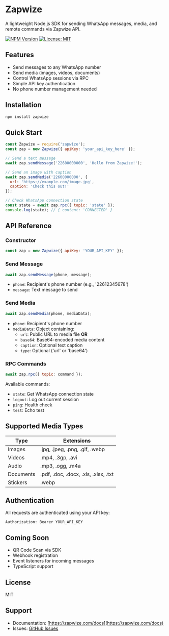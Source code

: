
# Zapwize

A lightweight Node.js SDK for sending WhatsApp messages, media, and remote commands via Zapwize API.

[![NPM Version](https://img.shields.io/npm/v/zapwize.svg)](https://www.npmjs.com/package/zapwize)
[![License: MIT](https://img.shields.io/badge/License-MIT-yellow.svg)](https://opensource.org/licenses/MIT)

## Features

- Send messages to any WhatsApp number
- Send media (images, videos, documents)
- Control WhatsApp sessions via RPC
- Simple API key authentication
- No phone number management needed

## Installation

```bash
npm install zapwize
```

## Quick Start

```javascript
const Zapwize = require('zapwize');
const zap = new Zapwize({ apiKey: 'your_api_key_here' });

// Send a text message
await zap.sendMessage('22600000000', 'Hello from Zapwize!');

// Send an image with caption
await zap.sendMedia('22600000000', {
  url: 'https://example.com/image.jpg',
  caption: 'Check this out!'
});

// Check WhatsApp connection state
const state = await zap.rpc({ topic: 'state' });
console.log(state); // { content: 'CONNECTED' }
```

## API Reference

### Constructor

```javascript
const zap = new Zapwize({ apiKey: 'YOUR_API_KEY' });
```

### Send Message

```javascript
await zap.sendMessage(phone, message);
```

- `phone`: Recipient's phone number (e.g., '22612345678')
- `message`: Text message to send

### Send Media

```javascript
await zap.sendMedia(phone, mediaData);
```

- `phone`: Recipient's phone number
- `mediaData`: Object containing:
  - `url`: Public URL to media file **OR**
  - `base64`: Base64-encoded media content
  - `caption`: Optional text caption
  - `type`: Optional ('url' or 'base64')

### RPC Commands

```javascript
await zap.rpc({ topic: command });
```

Available commands:
- `state`: Get WhatsApp connection state
- `logout`: Log out current session
- `ping`: Health check
- `test`: Echo test

## Supported Media Types

| Type      | Extensions                            |
|-----------|---------------------------------------|
| Images    | .jpg, .jpeg, .png, .gif, .webp       |
| Videos    | .mp4, .3gp, .avi                     |
| Audio     | .mp3, .ogg, .m4a                     |
| Documents | .pdf, .doc, .docx, .xls, .xlsx, .txt |
| Stickers  | .webp                                |

## Authentication

All requests are authenticated using your API key:

```http
Authorization: Bearer YOUR_API_KEY
```

## Coming Soon

- QR Code Scan via SDK
- Webhook registration
- Event listeners for incoming messages
- TypeScript support

## License

MIT

## Support

- Documentation: [https://zapwize.com/docs](https://zapwize.com/docs)
- Issues: [GitHub Issues](https://github.com/zapwize/zapwize/issues)
```
